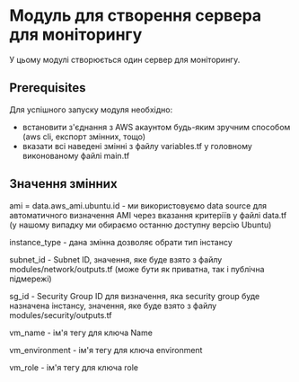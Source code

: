 # Модуль для створення сервера для моніторингу
У цьому модулі створюється один сервер для моніторингу.
## Prerequisites
Для успішного запуску модуля необхідно:
* встановити з'єднання з AWS акаунтом будь-яким зручним способом (aws cli, експорт змінних, тощо)
* вказати всі наведені змінні з файлу variables.tf у головному виконованому файлі main.tf
## Значення змінних
ami             = data.aws_ami.ubuntu.id - ми використовуємо data source для автоматичного визначення AMI через вказання критеріїв у файлі data.tf (у нашому випадку ми обираємо останню доступну версію Ubuntu)

instance_type - дана змінна дозволяє обрати тип інстансу

subnet_id - Subnet ID, значення, яке буде взято з файлу modules/network/outputs.tf (може бути як приватна, так і публічна підмережі)

sg_id - Security Group ID для визначення, яка security group буде назначена інстансу, значення, яке буде взято з файлу modules/security/outputs.tf

vm_name - ім'я тегу для ключа Name

vm_environment - ім'я тегу для ключа environment

vm_role - ім'я тегу для ключа role